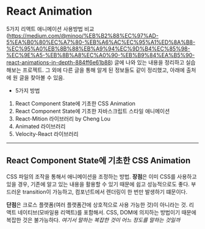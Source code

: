 # React Animation
5가지 리액트 애니메이션 사용방법 비교(https://medium.com/@minoo/%EB%B2%88%EC%97%AD-5%EA%B0%80%EC%A7%80-%EB%A6%AC%EC%95%A1%ED%8A%B8-%EC%95%A0%EB%8B%88%EB%A9%94%EC%9D%B4%EC%85%98-%EC%9E%A5-%EB%8B%A8%EC%A0%90-%EB%B9%84%EA%B5%90-react-animations-in-depth-884ff6e61b88) 글에 나와 있는 내용을 정리하고 실습해보는 프로젝트. 그 외에 다른 글을 통해 알게 된 정보들도 같이 정리했고, 아래에 출처에 원 글을 찾아볼 수 있음.

* 5가지 방법
1. React Component State에 기초한 CSS Animation
2. React Component State에 기초한 자바스크립트 스타일 애니메이션
3. React-Mition 라이브러리 by Cheng Lou
4. Animated 라이브러리
5. Velocity-React 라이브러리

***

## React Component State에 기초한 CSS Animation
CSS 파일의 조작을 통해서 애니메이션을 조정하는 방법. **장점**은 이미 CSS를 사용하고 있을 경우, 기존에 알고 있는 내용을 활용할 수 있기 때문에 쉽고 성능적으로도 좋다. 부드러운 transition이 가능하고, 컴포넌트에서 렌더링이 한 번만 발생하기 떄문이다. 

**단점**은 크로스 플랫폼(여러 플랫폼간에 상호적으로 사용 가능한 것)이 아니라는 것. 리액트 네이티브(모바일용 리액트)를 포함해서. CSS, DOM에 의지하는 방법이기 때문에 복잡한 것은 불가능하다. *여기서 말하는 복잡한 것이 어느 정도를 말하는 것일까*


